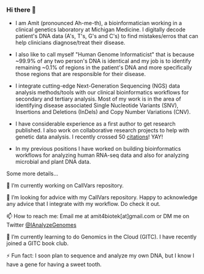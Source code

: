 ### Hi there 👋

 - I am Amit (pronounced Ah-me-th), a bioinformatician working in a clinical genetics laboratory at Michigan Medicine. I digitally decode patient's DNA data (A's, T's, G's and C's) to find mistakes/erros that can help clinicians diagnose/treat their disease.  

 - I also like to call myself "Human Genome Informaticist" that is because ~99.9% of any two person's DNA is identical and my job is to identify remaining ~0.1% of regions in the patient's DNA and more specifically those regions that are responsible for their disease. 

 - I integrate cutting-edge Next-Generation Sequencing (NGS) data analysis methods/tools with our clinical bioinformatics workflows for secondary and tertiary analysis. Most of my work is in the area of identifying disease associated Single Nucleotide Variants (SNV), Insertions and Deletions (InDels) and Copy Number Variations (CNV). 

 - I have considerable experience as a first author to get research published. I also work on collaborative research projects to help with genetic data analysis. I recently crossed 50 [citations](https://scholar.google.com/citations?user=3gs-sk8AAAAJ&hl=en)! YAY!

 - In my previous positions I have worked on building bioinformatics workflows for analyzing human RNA-seq data and also for analyzing microbial and plant DNA data.
 
Some more details...

🔭 I’m currently working on CallVars repository.

🤔 I’m looking for advice with my CallVars repository. Happy to acknowledge any advice that I integrate with my workflow. Do check it out. 

📫 How to reach me: Email me at amit4biotek[at]gmail.com or DM me on Twitter [@IAnalyzeGenomes](https://twitter.com/IAnalyzeGenomes)

🌱 I’m currently learning to do Genomics in the Cloud (GITC). I have recently joined a GITC book club. 

⚡ Fun fact: I soon plan to sequence and analyze my own DNA, but I know I have a gene for having a sweet tooth.
